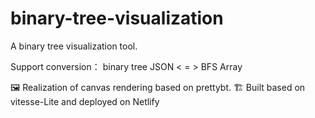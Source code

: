 # binary-tree-visualization

 A binary tree visualization tool.
 
 Support conversion：
 binary tree JSON  < = > BFS Array
 
 
🖼️ Realization of canvas rendering based on prettybt.
🏗️ Built based on vitesse-Lite and deployed on Netlify

